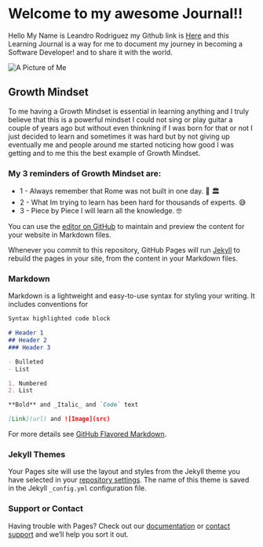 # Welcome to my awesome Journal!!

Hello My Name is Leandro Rodriguez my Github link is [Here](https://github.com/lrodriguezjb) and this Learning Journal is a way for me to document my journey in becoming a Software Developer! and to share it with the world.

![A Picture of Me](https://ibb.co/PW8Cgsk)

## Growth Mindset

To me having a Growth Mindset is essential in learning anything and I truly believe that this is a powerful mindset I could not sing or play guitar a couple of years ago but without even thinkning if I was born for that or not I just decided to learn and sometimes it was hard but by not giving up eventually me and people around me started noticing how good I was getting and to me this the best example of Growth Mindset.

### My 3 reminders of Growth Mindset are:

* 1 - Always remember that Rome was not built in one day. :muscle: :classical_building:
* 2 - What Im trying to learn has been hard for thousands of experts. :sweat_smile:	
* 3 - Piece by Piece I will learn all the knowledge.  :nerd_face:

You can use the [editor on GitHub](https://github.com/lrodriguezjb/learning-journal/edit/master/README.md) to maintain and preview the content for your website in Markdown files.

Whenever you commit to this repository, GitHub Pages will run [Jekyll](https://jekyllrb.com/) to rebuild the pages in your site, from the content in your Markdown files.

### Markdown

Markdown is a lightweight and easy-to-use syntax for styling your writing. It includes conventions for

```markdown
Syntax highlighted code block

# Header 1
## Header 2
### Header 3

- Bulleted
- List

1. Numbered
2. List

**Bold** and _Italic_ and `Code` text

[Link](url) and ![Image](src)
```

For more details see [GitHub Flavored Markdown](https://guides.github.com/features/mastering-markdown/).

### Jekyll Themes

Your Pages site will use the layout and styles from the Jekyll theme you have selected in your [repository settings](https://github.com/lrodriguezjb/learning-journal/settings). The name of this theme is saved in the Jekyll `_config.yml` configuration file.

### Support or Contact

Having trouble with Pages? Check out our [documentation](https://help.github.com/categories/github-pages-basics/) or [contact support](https://github.com/contact) and we’ll help you sort it out.
